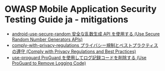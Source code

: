 # OWASP Mobile Application Security Testing Guide ja - mitigations

- [android-use-secure-random 安全な乱数生成 API を使用する (Use Secure Random Number Generators APIs)](mitigations/android-use-secure-random.md)
- [comply-with-privacy-regulations プライバシー規制とベストプラクティスの遵守 (Comply with Privacy Regulations and Best Practices)](mitigations/comply-with-privacy-regulations.md)
- [use-proguard ProGuard を使用してログ記録コードを削除する (Use ProGuard to Remove Logging Code)](mitigations/use-proguard.md)
